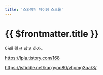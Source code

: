 ```yaml
---
title: '스와이퍼 페이징 스크롤'
---
```


# {{ $frontmatter.title }}


아래 링크 참고 하자..


https://lpla.tistory.com/168


https://jsfiddle.net/kangyoo80/vhpmg3qa/3/